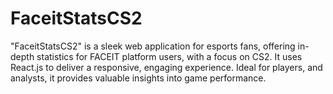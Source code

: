 # FaceitStatsCS2
"FaceitStatsCS2" is a sleek web application for esports fans, offering in-depth statistics for FACEIT platform users, with a focus on CS2. It uses React.js to deliver a responsive, engaging experience. Ideal for players, and analysts, it provides valuable insights into game performance.

